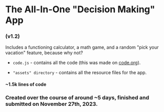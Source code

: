 # The All-In-One "Decision Making" App #
### (v1.2)

Includes a functioning calculator, a math game, and a random "pick your vacation" feature, because why not?

* `code.js` - contains all the code (this was made on [code.org](https://code.org/)).

* `"assets" directory` - contains all the resource files for the app.

#### ~1.5k lines of code
### Created over the course of around ~5 days, finished and submitted on November 27th, 2023.
